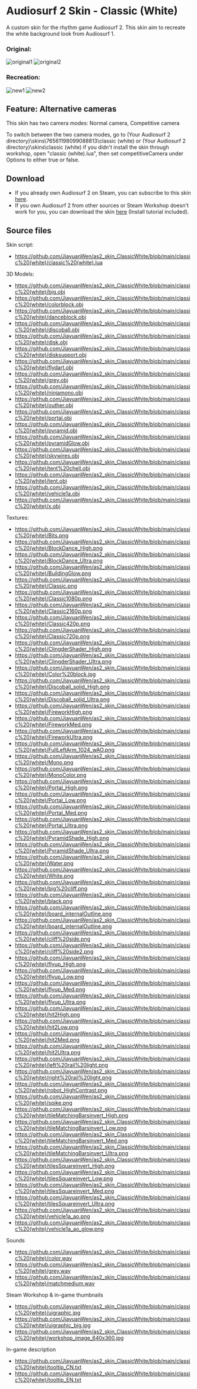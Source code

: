 # Audiosurf 2 Skin - Classic (White)
A custom skin for the rhythm game Audiosurf 2. This skin aim to recreate the white background look from Audiosurf 1.

### Original:
![original1](https://external-content.duckduckgo.com/iu/?u=https%3A%2F%2Fi.ytimg.com%2Fvi%2Fy_0vG9o-M0M%2Fmaxresdefault.jpg&f=1&nofb=1 )
![original2](https://external-content.duckduckgo.com/iu/?u=https%3A%2F%2Fapps4win.com%2Fwp-content%2Fuploads%2F2019%2F08%2Faudiosurf-13144-2.jpg&f=1&nofb=1)

### Recreation:
![new1](https://steamuserimages-a.akamaihd.net/ugc/1858301496484151855/D2B0E1EB307A5E45D399CFAF39BE24ED4AA4EAE6/?imw=5000&imh=5000&ima=fit&impolicy=Letterbox&imcolor=#000000&letterbox=false)
![new2](https://steamuserimages-a.akamaihd.net/ugc/1858301496484370532/597C448FB1F83C553BDE7242CDBEAD8355DD8DAF/?imw=5000&imh=5000&ima=fit&impolicy=Letterbox&imcolor=#000000&letterbox=false)
## Feature: Alternative cameras
This skin has two camera modes: Normal camera, Competitive camera

To switch between the two camera modes, go to (Your Audiosurf 2 directory)\skins\76561198099088813\classic (white) or (Your Audiosurf 2 directory)\skins\classic (white) if you didn't install the skin through workshop, open "classic (white).lua", then set competitiveCamera under Options to either true or false.

## Download
* If you already own Audiosurf 2 on Steam, you can subscribe to this skin [here](https://steamcommunity.com/sharedfiles/filedetails/?id=1157230034).
* If you own Audiosurf 2 from other sources or Steam Workshop doesn't work for you, you can download the skin [here](https://github.com/JiayuanWen/as2_skin_ClassicWhite/releases/tag/v2.3.4) (Install tutorial included).

## Source files
Skin script: 
* https://github.com/JiayuanWen/as2_skin_ClassicWhite/blob/main/classic%20(white)/classic%20(white).lua

3D Models:
* https://github.com/JiayuanWen/as2_skin_ClassicWhite/blob/main/classic%20(white)/big.obj
* https://github.com/JiayuanWen/as2_skin_ClassicWhite/blob/main/classic%20(white)/colorblock.obj
* https://github.com/JiayuanWen/as2_skin_ClassicWhite/blob/main/classic%20(white)/danceblock.obj
* https://github.com/JiayuanWen/as2_skin_ClassicWhite/blob/main/classic%20(white)/discoball.obj
* https://github.com/JiayuanWen/as2_skin_ClassicWhite/blob/main/classic%20(white)/disk.obj
* https://github.com/JiayuanWen/as2_skin_ClassicWhite/blob/main/classic%20(white)/disksupport.obj
* https://github.com/JiayuanWen/as2_skin_ClassicWhite/blob/main/classic%20(white)/flydart.obj
* https://github.com/JiayuanWen/as2_skin_ClassicWhite/blob/main/classic%20(white)/grey.obj
* https://github.com/JiayuanWen/as2_skin_ClassicWhite/blob/main/classic%20(white)/ninjamono.obj
* https://github.com/JiayuanWen/as2_skin_ClassicWhite/blob/main/classic%20(white)/outher.obj
* https://github.com/JiayuanWen/as2_skin_ClassicWhite/blob/main/classic%20(white)/portal.obj
* https://github.com/JiayuanWen/as2_skin_ClassicWhite/blob/main/classic%20(white)/pyramid.obj
* https://github.com/JiayuanWen/as2_skin_ClassicWhite/blob/main/classic%20(white)/pyramidGlow.obj
* https://github.com/JiayuanWen/as2_skin_ClassicWhite/blob/main/classic%20(white)/skywires.obj
* https://github.com/JiayuanWen/as2_skin_ClassicWhite/blob/main/classic%20(white)/tent%20chell.obj
* https://github.com/JiayuanWen/as2_skin_ClassicWhite/blob/main/classic%20(white)/tent.obj
* https://github.com/JiayuanWen/as2_skin_ClassicWhite/blob/main/classic%20(white)/vehicle1a.obj
* https://github.com/JiayuanWen/as2_skin_ClassicWhite/blob/main/classic%20(white)/x.obj

Textures:
* https://github.com/JiayuanWen/as2_skin_ClassicWhite/blob/main/classic%20(white)/Bits.png
* https://github.com/JiayuanWen/as2_skin_ClassicWhite/blob/main/classic%20(white)/BlockDance_High.png
* https://github.com/JiayuanWen/as2_skin_ClassicWhite/blob/main/classic%20(white)/BlockDance_Ultra.png
* https://github.com/JiayuanWen/as2_skin_ClassicWhite/blob/main/classic%20(white)/BuildingGlow.png
* https://github.com/JiayuanWen/as2_skin_ClassicWhite/blob/main/classic%20(white)/Classic.png
* https://github.com/JiayuanWen/as2_skin_ClassicWhite/blob/main/classic%20(white)/Classic1080p.png
* https://github.com/JiayuanWen/as2_skin_ClassicWhite/blob/main/classic%20(white)/Classic2160p.png
* https://github.com/JiayuanWen/as2_skin_ClassicWhite/blob/main/classic%20(white)/Classic420p.png
* https://github.com/JiayuanWen/as2_skin_ClassicWhite/blob/main/classic%20(white)/Classic720p.png
* https://github.com/JiayuanWen/as2_skin_ClassicWhite/blob/main/classic%20(white)/ClingderShader_High.png
* https://github.com/JiayuanWen/as2_skin_ClassicWhite/blob/main/classic%20(white)/ClingderShader_Ultra.png
* https://github.com/JiayuanWen/as2_skin_ClassicWhite/blob/main/classic%20(white)/Color%20block.jpg
* https://github.com/JiayuanWen/as2_skin_ClassicWhite/blob/main/classic%20(white)/Discoball_solid_High.png
* https://github.com/JiayuanWen/as2_skin_ClassicWhite/blob/main/classic%20(white)/Discoball_solid_Ultra.png
* https://github.com/JiayuanWen/as2_skin_ClassicWhite/blob/main/classic%20(white)/FireworkHigh.png
* https://github.com/JiayuanWen/as2_skin_ClassicWhite/blob/main/classic%20(white)/FireworkMed.png
* https://github.com/JiayuanWen/as2_skin_ClassicWhite/blob/main/classic%20(white)/FireworkUltra.png
* https://github.com/JiayuanWen/as2_skin_ClassicWhite/blob/main/classic%20(white)/FullLeftArm_1024_wAO.png
* https://github.com/JiayuanWen/as2_skin_ClassicWhite/blob/main/classic%20(white)/Mono.png
* https://github.com/JiayuanWen/as2_skin_ClassicWhite/blob/main/classic%20(white)/MonoColor.png
* https://github.com/JiayuanWen/as2_skin_ClassicWhite/blob/main/classic%20(white)/Portal_High.png
* https://github.com/JiayuanWen/as2_skin_ClassicWhite/blob/main/classic%20(white)/Portal_Low.png
* https://github.com/JiayuanWen/as2_skin_ClassicWhite/blob/main/classic%20(white)/Portal_Med.png
* https://github.com/JiayuanWen/as2_skin_ClassicWhite/blob/main/classic%20(white)/Portal_Ultra.png
* https://github.com/JiayuanWen/as2_skin_ClassicWhite/blob/main/classic%20(white)/PyramidShade_High.png
* https://github.com/JiayuanWen/as2_skin_ClassicWhite/blob/main/classic%20(white)/PyramidShade_Ultra.png
* https://github.com/JiayuanWen/as2_skin_ClassicWhite/blob/main/classic%20(white)/Water.png
* https://github.com/JiayuanWen/as2_skin_ClassicWhite/blob/main/classic%20(white)/White.png
* https://github.com/JiayuanWen/as2_skin_ClassicWhite/blob/main/classic%20(white)/big%20cliff.png
* https://github.com/JiayuanWen/as2_skin_ClassicWhite/blob/main/classic%20(white)/black.png
* https://github.com/JiayuanWen/as2_skin_ClassicWhite/blob/main/classic%20(white)/board_internalOutline.png
* https://github.com/JiayuanWen/as2_skin_ClassicWhite/blob/main/classic%20(white)/board_internalOutline.png
* https://github.com/JiayuanWen/as2_skin_ClassicWhite/blob/main/classic%20(white)/cliff%20side.png
* https://github.com/JiayuanWen/as2_skin_ClassicWhite/blob/main/classic%20(white)/cliff%20side2.png
* https://github.com/JiayuanWen/as2_skin_ClassicWhite/blob/main/classic%20(white)/flyup_High.png
* https://github.com/JiayuanWen/as2_skin_ClassicWhite/blob/main/classic%20(white)/flyup_Low.png
* https://github.com/JiayuanWen/as2_skin_ClassicWhite/blob/main/classic%20(white)/flyup_Med.png
* https://github.com/JiayuanWen/as2_skin_ClassicWhite/blob/main/classic%20(white)/flyup_Ultra.png
* https://github.com/JiayuanWen/as2_skin_ClassicWhite/blob/main/classic%20(white)/hit2High.png
* https://github.com/JiayuanWen/as2_skin_ClassicWhite/blob/main/classic%20(white)/hit2Low.png
* https://github.com/JiayuanWen/as2_skin_ClassicWhite/blob/main/classic%20(white)/hit2Med.png
* https://github.com/JiayuanWen/as2_skin_ClassicWhite/blob/main/classic%20(white)/hit2Ultra.png
* https://github.com/JiayuanWen/as2_skin_ClassicWhite/blob/main/classic%20(white)/left%20rail%20light.png
* https://github.com/JiayuanWen/as2_skin_ClassicWhite/blob/main/classic%20(white)/right%20rail%20light.png
* https://github.com/JiayuanWen/as2_skin_ClassicWhite/blob/main/classic%20(white)/robot_HighContrast.png
* https://github.com/JiayuanWen/as2_skin_ClassicWhite/blob/main/classic%20(white)/spike.png
* https://github.com/JiayuanWen/as2_skin_ClassicWhite/blob/main/classic%20(white)/tileMatchingBarsinvert_High.png
* https://github.com/JiayuanWen/as2_skin_ClassicWhite/blob/main/classic%20(white)/tileMatchingBarsinvert_Low.png
* https://github.com/JiayuanWen/as2_skin_ClassicWhite/blob/main/classic%20(white)/tileMatchingBarsinvert_Med.png
* https://github.com/JiayuanWen/as2_skin_ClassicWhite/blob/main/classic%20(white)/tileMatchingBarsinvert_Ultra.png
* https://github.com/JiayuanWen/as2_skin_ClassicWhite/blob/main/classic%20(white)/tilesSquareinvert_High.png
* https://github.com/JiayuanWen/as2_skin_ClassicWhite/blob/main/classic%20(white)/tilesSquareinvert_Low.png
* https://github.com/JiayuanWen/as2_skin_ClassicWhite/blob/main/classic%20(white)/tilesSquareinvert_Med.png
* https://github.com/JiayuanWen/as2_skin_ClassicWhite/blob/main/classic%20(white)/tilesSquareinvert_Ultra.png
* https://github.com/JiayuanWen/as2_skin_ClassicWhite/blob/main/classic%20(white)/vehicle1a_ao.png
* https://github.com/JiayuanWen/as2_skin_ClassicWhite/blob/main/classic%20(white)/vehicle1a_ao_glow.png

Sounds
* https://github.com/JiayuanWen/as2_skin_ClassicWhite/blob/main/classic%20(white)/color.wav
* https://github.com/JiayuanWen/as2_skin_ClassicWhite/blob/main/classic%20(white)/grey.wav
* https://github.com/JiayuanWen/as2_skin_ClassicWhite/blob/main/classic%20(white)/matchmedium.wav

Steam Workshop & in-game thumbnails
* https://github.com/JiayuanWen/as2_skin_ClassicWhite/blob/main/classic%20(white)/uigraphic.jpg
* https://github.com/JiayuanWen/as2_skin_ClassicWhite/blob/main/classic%20(white)/uigraphic_big.jpg
* https://github.com/JiayuanWen/as2_skin_ClassicWhite/blob/main/classic%20(white)/workshop_image_640x360.jpg

In-game description
* https://github.com/JiayuanWen/as2_skin_ClassicWhite/blob/main/classic%20(white)/tooltip_CN.txt
* https://github.com/JiayuanWen/as2_skin_ClassicWhite/blob/main/classic%20(white)/tooltip_EN.txt
